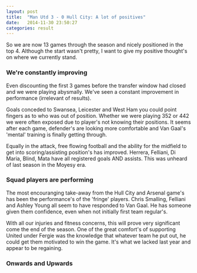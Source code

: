 ```yaml
---
layout: post
title:  "Man Utd 3 - 0 Hull City: A lot of positives"
date:   2014-11-30 23:50:27
categories: result
---
```


So we are now 13 games through the season and nicely positioned in the top 4. Although the start wasn't pretty, I want to give my positive thought's on where we currently stand.


### We're constantly improving 

Even discounting the first 3 games before the transfer window had closed and we were playing abysmally. We've seen a constant improvement in performance (irrelevant of results). 

Goals conceded to Swansea, Leicester and West Ham you could point fingers as to who was out of position. Whether we were playing 352 or 442 we were often exposed due to player's not knowing their positions. It seems after each game, defender's are looking more comfortable and Van Gaal's 'mental' training is finally getting through.

Equally in the attack, free flowing football and the ability for the midfield to get into scoring/assisting position's has improved. Herrera, Felliani, Di Maria, Blind, Mata have all registered goals AND assists. This was unheard of last season in the Moyesy era.


### Squad players are performing 

The most encouranging take-away from the Hull City and Arsenal game's has been the performance's of the 'fringe' players. Chris Smalling, Felliani and Ashley Young all seem to have responded to Van Gaal. He has someone given them confidence, even when not initially first team regular's. 

With all our injuries and fitness concerns, this will prove very significant come the end of the season. One of the great comfort's of supporting United under Fergie was the knowledge that whatever team he put out, he could get them motivated to win the game. It's what we lacked last year and appear to be regaining.

### Onwards and Upwards


